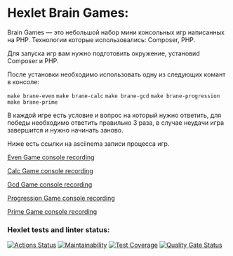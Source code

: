 # Hexlet Brain Games:

Brain Games — это небольшой набор мини консольных игр написанных на PHP.
Технологии которые использовались: Composer, PHP.

Для запуска игр вам нужно подготовить окружение, установиd Composer и PHP.

После установки необходимо использовать одну из следующих комант в консоле:

`make brane-even`
`make brane-calc`
`make brane-gcd`
`make brane-progression`
`make brane-prime`

В каждой игре есть условие и вопрос на который нужно ответить, для победы необходимо ответить правильно 3 раза, в случае неудачи игра завершится и нужно начинать заново.

Ниже есть ссылки на asciinema записи процесса игр.

[Even Game console recording](https://asciinema.org/a/Tg9xvANL2yIMYRt5MTr0PFrFj)

[Calc Game console recording](https://asciinema.org/a/oHEFISIe5x4lDba9IV1wWser7)

[Gcd Game console recording](https://asciinema.org/a/YD33f87dkI770PZIhPLDAPUlv)

[Progression Game console recording](https://asciinema.org/a/193yzdWW62xPmTYJVfzB3fAZ4)

[Prime Game console recording](https://asciinema.org/a/Ges4jJfz7qnq0LU39GMqQNX9J)

### Hexlet tests and linter status:
[![Actions Status](https://github.com/J-u-i-c-y/php-project-45/actions/workflows/hexlet-check.yml/badge.svg)](https://github.com/J-u-i-c-y/php-project-45/actions)
[![Maintainability](https://api.codeclimate.com/v1/badges/e78acbd132247bfe7f39/maintainability)](https://codeclimate.com/github/J-u-i-c-y/php-project-45/maintainability)
[![Test Coverage](https://api.codeclimate.com/v1/badges/e78acbd132247bfe7f39/test_coverage)](https://codeclimate.com/github/J-u-i-c-y/php-project-45/test_coverage)
[![Quality Gate Status](https://sonarcloud.io/api/project_badges/measure?project=J-u-i-c-y_php-project-45&metric=alert_status)](https://sonarcloud.io/summary/new_code?id=J-u-i-c-y_php-project-45)